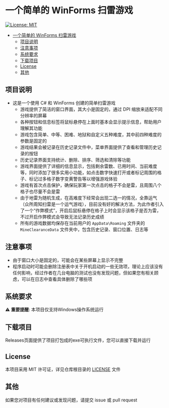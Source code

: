 # 一个简单的 WinForms 扫雷游戏
[![License: MIT](https://img.shields.io/badge/License-MIT-yellow.svg)](./LICENSE)
- [一个简单的 WinForms 扫雷游戏](#一个简单的-winforms-扫雷游戏)
  - [项目说明](#项目说明)
  - [注意事项](#注意事项)
  - [系统要求](#系统要求)
  - [下载项目](#下载项目)
  - [License](#license)
  - [其他](#其他)

## 项目说明
- 这是一个使用 C# 和 WinForms 创建的简单扫雷游戏
  - 游戏提供了简洁的窗口界面，其大小是固定的，通过 DPI 缩放来适配不同分辨率的屏幕
  - 各种按钮和信息标签将鼠标悬停在上面时基本会显示提示信息，帮助用户理解其功能
  - 游戏包含简单、中等、困难、地狱和自定义五种难度，其中前四种难度的参数是固定的
  - 游戏结果会被记录在历史记录文件中，菜单界面提供了查看和管理历史记录的按钮
  - 历史记录界面支持统计、删除、排序、筛选和清除等功能
  - 游戏界面提供了详细的信息显示，包括剩余雷数、已用时间、当前难度等，同时添加了很多实用小功能，如点击数字快速打开或者标记周围的格子、标记过多格子数字变黄警告等以增强游戏体验
  - 游戏有首次点击保护，确保玩家第一次点击的格子不会是雷，且周围八个格子也尽量不会是雷
  - 由于地雷为随机生成，在高难度下经常会出现二选一的情况，全靠运气（众所周知扫雷是一个运气游戏），目前没有好的解决方法，为此作者引入了一个“作弊模式”，开启后鼠标悬停在格子上时会显示该格子是否为雷，不过开启作弊模式会导致无法记录历史成绩
  - 所有的游戏数据均保存在当前用户的 `AppData\Roaming` 文件夹的 `MineClearanceData` 文件夹中，包含历史记录、窗口位置、日志等
  
## 注意事项
- 由于窗口大小是固定的，可能会在某些屏幕上显示不完整
- 程序启动时可能会删除注册表中关于开机启动的一些无效项，理论上应该没有任何影响，经过作者在几台电脑的测试也没有发现问题，但如果您有相关顾虑，可以在日志中查看具体删除了哪些项

## 系统要求
⚠️ **重要提醒**: 本项目仅支持Windows操作系统运行

## 下载项目
Releases页面提供了项目打包成的exe可执行文件，您可以直接下载并运行

## License  
本项目采用 MIT 许可证，详见仓库根目录的 [LICENSE](./LICENSE) 文件

## 其他
如果您对项目有任何建议或发现问题，请提交 issue 或 pull request
